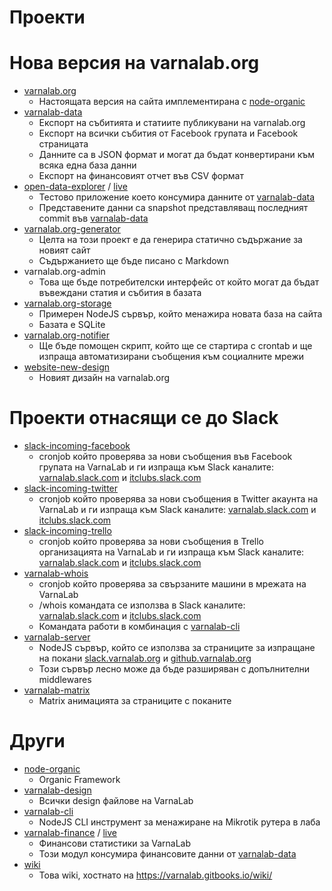 
# Проекти

# Нова версия на varnalab.org

- [varnalab.org](https://github.com/VarnaLab/varnalab.org)
  - Настоящата версия на сайта имплементирана с [node-organic](https://github.com/VarnaLab/node-organic)
- [varnalab-data](https://github.com/VarnaLab/varnalab-data)
  - Експорт на събитията и статиите публикувани на varnalab.org
  - Експорт на всички събития от Facebook групата и Facebook страницата
  - Данните са в JSON формат и могат да бъдат конвертирани към всяка една база данни
  - Експорт на финансовият отчет във CSV формат
- [open-data-explorer](https://github.com/VarnaLab/open-data-explorer) / [live](https://varnalab.github.io/open-data-explorer/)
  - Тестово приложение което консумира данните от [varnalab-data](https://github.com/VarnaLab/varnalab-data)
  - Представените данни са snapshot представляващ последният commit във [varnalab-data](https://github.com/VarnaLab/varnalab-data)
- [varnalab.org-generator](https://github.com/VarnaLab/varnalab.org-generator)
  - Целта на този проект е да генерира статично съдържание за новият сайт
  - Съдържанието ще бъде писано с Markdown
- varnalab.org-admin
  - Това ще бъде потребителски интерфейс от който могат да бъдат въвеждани статия и събития в базата
- [varnalab.org-storage](https://github.com/VarnaLab/varnalab.org-storage)
  - Примерен NodeJS сървър, който менажира новата база на сайта
  - Базата е SQLite
- [varnalab.org-notifier](https://github.com/VarnaLab/varnalab.org-notifier)
  - Ще бъде помощен скрипт, който ще се стартира с crontab и ще изпраща автоматизирани съобщения към социалните мрежи
- [website-new-design](https://github.com/VarnaLab/website-new-design)
  - Новият дизайн на varnalab.org

# Проекти отнасящи се до Slack

- [slack-incoming-facebook](https://github.com/VarnaLab/slack-incoming-facebook)
  - cronjob който проверява за нови съобщения във Facebook групата на VarnaLab и ги изпраща към Slack каналите: [varnalab.slack.com](https://varnalab.slack.com) и [itclubs.slack.com](https://itclubs.slack.com)
- [slack-incoming-twitter](https://github.com/VarnaLab/slack-incoming-twitter)
  - cronjob който проверява за нови съобщения в Twitter акаунта на VarnaLab и ги изпраща към Slack каналите: [varnalab.slack.com](https://varnalab.slack.com) и [itclubs.slack.com](https://itclubs.slack.com)
- [slack-incoming-trello](https://github.com/VarnaLab/slack-incoming-trello)
  - cronjob който проверява за нови съобщения в Trello организацията на VarnaLab и ги изпраща към Slack каналите: [varnalab.slack.com](https://varnalab.slack.com) и [itclubs.slack.com](https://itclubs.slack.com)
- [varnalab-whois](https://github.com/VarnaLab/varnalab-whois)
  - cronjob който проверява за свързаните машини в мрежата на VarnaLab
  - /whois командата се използва в Slack каналите: [varnalab.slack.com](https://varnalab.slack.com) и [itclubs.slack.com](https://itclubs.slack.com)
  - Командата работи в комбинация с [varnalab-cli](https://github.com/VarnaLab/varnalab-cli)
- [varnalab-server](https://github.com/VarnaLab/varnalab-server)
  - NodeJS сървър, който се използва за страниците за изпращане на покани [slack.varnalab.org](https://slack.varnalab.org/) и [github.varnalab.org](https://github.varnalab.org/)
  - Този сървър лесно може да бъде разширяван с допълнителни middlewares
- [varnalab-matrix](https://github.com/VarnaLab/varnalab-matrix)
  - Matrix анимацията за страниците с поканите

# Други

- [node-organic](https://github.com/VarnaLab/node-organic)
  - Organic Framework
- [varnalab-design](https://github.com/VarnaLab/varnalab-design)
  - Всички design файлове на VarnaLab
- [varnalab-cli](https://github.com/VarnaLab/varnalab-cli)
  - NodeJS CLI инструмент за менажиране на Mikrotik рутера в лаба
- [varnalab-finance](https://github.com/VarnaLab/varnalab-finance) / [live](https://varnalab.github.io/varnalab-finance/)
  - Финансови статистики за VarnaLab
  - Този модул консумира финансовите данни от [varnalab-data](https://github.com/VarnaLab/varnalab-data)
- [wiki](https://github.com/VarnaLab/wiki)
  - Това wiki, хостнато на https://varnalab.gitbooks.io/wiki/
